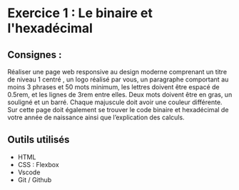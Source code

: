 # Exercice 1 : Le binaire et l'hexadécimal
## Consignes :
Réaliser une page web responsive au design moderne comprenant un titre de niveau 1
centré , un logo réalisé par vous, un paragraphe comportant au moins 3 phrases et 50 mots
minimum, les lettres doivent être espacé de 0.5rem, et les lignes de 3rem entre elles.
Deux mots doivent être en gras, un souligné et un barré. Chaque majuscule doit avoir une
couleur différente.
Sur cette page doit également se trouver le code binaire et hexadécimal de votre année de
naissance ainsi que l’explication des calculs.

## Outils utilisés
* HTML
* CSS : Flexbox
* Vscode
* Git / Github